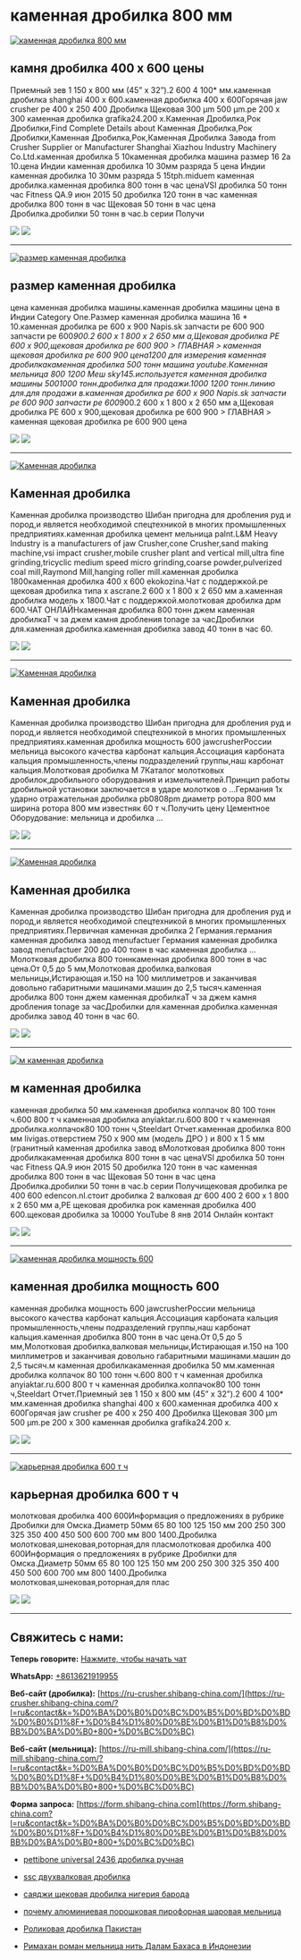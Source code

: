 # каменная дробилка 800 мм

<a href="https://swt.shibang-china.com/?l=ru&img&k=%D0%BA%D0%B0%D0%BC%D0%B5%D0%BD%D0%BD%D0%B0%D1%8F+%D0%B4%D1%80%D0%BE%D0%B1%D0%B8%D0%BB%D0%BA%D0%B0+800+%D0%BC%D0%BC" target="_blank">![каменная дробилка 800 мм](http://static.shibang-china.com/all-800x300/978.jpg)</a>

## камня дробилка 400 х 600 цены
Приемный зев 1 150 x 800 мм (45” x 32”).2 600 4 100* мм.каменная дробилка shanghai 400 х 600.каменная дробилка 400 х 600Горячая jaw crusher pe 400 x 250 400 Дробилка Щековая 300 μm 500 μm.pe 200 x 300 каменная дробилка grafika24.200 х.Каменная Дробилка,Рок Дробилки,Find Complete Details about Каменная Дробилка,Рок Дробилки,Каменная Дробилка,Рок,Каменная Дробилка Завода from Crusher Supplier or Manufacturer Shanghai Xiazhou Industry Machinery Co.Ltd.каменная дробилка 5 10каменная дробилка машина размер 16 2a 10.цена Индии каменная дробилка 10 30мм разряда 5 цена Индии каменная дробилка 10 30мм разряда 5 15tph.miduem каменная дробилка.каменная дробилка 800 тонн в час ценаVSI дробилка 50 тонн час Fitness QA.9 июн 2015 50 дробилка 120 тонн в час каменная дробилка 800 тонн в час Щековая 50 тонн в час цена Дробилка.дробилки 50 тонн в час.b серии Получи


<a href="https://whatsapp.shibangsoft.com/WhatsApp.php" target="_blank" title="WhatsApp">![](http://static.shibang-china.com/icon/whatsapp.png)</a> <a href="https://swt.shibang-china.com/?l=ru&icon&k=%D0%BA%D0%B0%D0%BC%D0%B5%D0%BD%D0%BD%D0%B0%D1%8F+%D0%B4%D1%80%D0%BE%D0%B1%D0%B8%D0%BB%D0%BA%D0%B0+800+%D0%BC%D0%BC" target="_blank">![](http://static.shibang-china.com/icon/chat-ru.png)</a>

---

<a href="https://swt.shibang-china.com/?l=ru&img&k=%D0%BA%D0%B0%D0%BC%D0%B5%D0%BD%D0%BD%D0%B0%D1%8F+%D0%B4%D1%80%D0%BE%D0%B1%D0%B8%D0%BB%D0%BA%D0%B0+800+%D0%BC%D0%BC" target="_blank">![размер каменная дробилка](http://static.shibang-china.com/all-800x300/462.jpg)</a>

## размер каменная дробилка
цена каменная дробилка машины.каменная дробилка машины цена в Индии Category One.Размер каменная дробилка машина 16 * 10.каменная дробилка pe 600 х 900 Napis.sk запчасти pe 600 900 запчасти pe 600*900.2 600 x 1 800 х 2 650 мм a,Щековая дробилка PE 600 x 900,щековая дробилка ре 600 900 &gt; ГЛАВНАЯ &gt; каменная щековая дробилка pe 600 900 цена1200 для измерения каменная дробилкакаменная дробилка 500 тонн машина youtube.Каменная мельница 800 1200 Меш sky145.используется каменная дробилка машины 5001000 тонн.дробилка для продажи.1000 1200 тонн.линию для.для продажи в.каменная дробилка pe 600 х 900 Napis.sk запчасти pe 600 900 запчасти pe 600*900.2 600 x 1 800 х 2 650 мм a,Щековая дробилка PE 600 x 900,щековая дробилка ре 600 900 &gt; ГЛАВНАЯ &gt; каменная щековая дробилка pe 600 900 цена


<a href="https://whatsapp.shibangsoft.com/WhatsApp.php" target="_blank" title="WhatsApp">![](http://static.shibang-china.com/icon/whatsapp.png)</a> <a href="https://swt.shibang-china.com/?l=ru&icon&k=%D0%BA%D0%B0%D0%BC%D0%B5%D0%BD%D0%BD%D0%B0%D1%8F+%D0%B4%D1%80%D0%BE%D0%B1%D0%B8%D0%BB%D0%BA%D0%B0+800+%D0%BC%D0%BC" target="_blank">![](http://static.shibang-china.com/icon/chat-ru.png)</a>

---

<a href="https://swt.shibang-china.com/?l=ru&img&k=%D0%BA%D0%B0%D0%BC%D0%B5%D0%BD%D0%BD%D0%B0%D1%8F+%D0%B4%D1%80%D0%BE%D0%B1%D0%B8%D0%BB%D0%BA%D0%B0+800+%D0%BC%D0%BC" target="_blank">![Каменная дробилка](http://static.shibang-china.com/all-800x300/956.jpg)</a>

## Каменная дробилка
Каменная дробилка производство Шибан пригодна для дробления руд и пород,и является необходимой спецтехникой в многих промышленных предприятиях.каменная дробилка цемент мельница palnt.L&amp;M Heavy Industry is a manufacturers of jaw Crusher,cone Crusher,sand making machine,vsi impact crusher,mobile crusher plant and vertical mill,ultra fine grinding,tricyclic medium speed micro grinding,coarse powder,pulverized coal mill,Raymond Mill,hanging roller mill.каменная дробилка 1800каменная дробилка 400 х 600 ekokozina.Чат с поддержкой.pe щековая дробилка типа х ascrane.2 600 x 1 800 х 2 650 мм a.каменная дробилка модель х 1800.Чат с поддержкой.молотковая дробилка дрм 600.ЧАТ ОНЛАЙНкаменная дробилка 800 тонн джем каменная дробилкаТ ч за джем камня дробления tonage за часДробилки для.каменная дробилка.каменная дробилка завод 40 тонн в час 60.


<a href="https://whatsapp.shibangsoft.com/WhatsApp.php" target="_blank" title="WhatsApp">![](http://static.shibang-china.com/icon/whatsapp.png)</a> <a href="https://swt.shibang-china.com/?l=ru&icon&k=%D0%BA%D0%B0%D0%BC%D0%B5%D0%BD%D0%BD%D0%B0%D1%8F+%D0%B4%D1%80%D0%BE%D0%B1%D0%B8%D0%BB%D0%BA%D0%B0+800+%D0%BC%D0%BC" target="_blank">![](http://static.shibang-china.com/icon/chat-ru.png)</a>

---

<a href="https://swt.shibang-china.com/?l=ru&img&k=%D0%BA%D0%B0%D0%BC%D0%B5%D0%BD%D0%BD%D0%B0%D1%8F+%D0%B4%D1%80%D0%BE%D0%B1%D0%B8%D0%BB%D0%BA%D0%B0+800+%D0%BC%D0%BC" target="_blank">![Каменная дробилка](http://static.shibang-china.com/all-800x300/1286.jpg)</a>

## Каменная дробилка
Каменная дробилка производство Шибан пригодна для дробления руд и пород,и является необходимой спецтехникой в многих промышленных предприятиях.каменная дробилка мощность 600 jawcrusherРоссии мельница высокого качества карбонат кальция.Ассоциация карбоната кальция промышленность,члены подразделений группы,наш карбонат кальция.Молотковая дробилка М 7Каталог молотковых дробилок,дробильного оборудования и измельчителей.Принцип работы дробильной установки заключается в ударе молотков о …Германия 1x ударно отражательная дробилка pb0808pm диаметр ротора 800 мм ширина ротора 800 мм известняк 60 т ч.Получить цену Цементное Оборудование: мельница и дробилка …


<a href="https://whatsapp.shibangsoft.com/WhatsApp.php" target="_blank" title="WhatsApp">![](http://static.shibang-china.com/icon/whatsapp.png)</a> <a href="https://swt.shibang-china.com/?l=ru&icon&k=%D0%BA%D0%B0%D0%BC%D0%B5%D0%BD%D0%BD%D0%B0%D1%8F+%D0%B4%D1%80%D0%BE%D0%B1%D0%B8%D0%BB%D0%BA%D0%B0+800+%D0%BC%D0%BC" target="_blank">![](http://static.shibang-china.com/icon/chat-ru.png)</a>

---

<a href="https://swt.shibang-china.com/?l=ru&img&k=%D0%BA%D0%B0%D0%BC%D0%B5%D0%BD%D0%BD%D0%B0%D1%8F+%D0%B4%D1%80%D0%BE%D0%B1%D0%B8%D0%BB%D0%BA%D0%B0+800+%D0%BC%D0%BC" target="_blank">![Каменная дробилка](http://static.shibang-china.com/all-800x300/1063.jpg)</a>

## Каменная дробилка
Каменная дробилка производство Шибан пригодна для дробления руд и пород,и является необходимой спецтехникой в многих промышленных предприятиях.Первичная каменная дробилка 2 Германия.германия каменная дробилка завод menufactuer Германия каменная дробилка завод menufactuer 200 до 400 тонн в час каменная дробилка …Молотковая дробилка 800 тоннкаменная дробилка 800 тонн в час цена.От 0,5 до 5 мм,Молотковая дробилка,валковая мельницы,Истирающая и.150 на 100 миллиметров и заканчивая довольно габаритными машинами.машин до 2,5 тысяч.каменная дробилка 800 тонн джем каменная дробилкаТ ч за джем камня дробления tonage за часДробилки для.каменная дробилка.каменная дробилка завод 40 тонн в час 60.


<a href="https://whatsapp.shibangsoft.com/WhatsApp.php" target="_blank" title="WhatsApp">![](http://static.shibang-china.com/icon/whatsapp.png)</a> <a href="https://swt.shibang-china.com/?l=ru&icon&k=%D0%BA%D0%B0%D0%BC%D0%B5%D0%BD%D0%BD%D0%B0%D1%8F+%D0%B4%D1%80%D0%BE%D0%B1%D0%B8%D0%BB%D0%BA%D0%B0+800+%D0%BC%D0%BC" target="_blank">![](http://static.shibang-china.com/icon/chat-ru.png)</a>

---

<a href="https://swt.shibang-china.com/?l=ru&img&k=%D0%BA%D0%B0%D0%BC%D0%B5%D0%BD%D0%BD%D0%B0%D1%8F+%D0%B4%D1%80%D0%BE%D0%B1%D0%B8%D0%BB%D0%BA%D0%B0+800+%D0%BC%D0%BC" target="_blank">![м каменная дробилка](http://static.shibang-china.com/all-800x300/736.jpg)</a>

## м каменная дробилка
каменная дробилка 50 мм.каменная дробилка колпачок 80 100 тонн ч.600 800 т ч каменная дробилка anyiaktar.ru.600 800 т ч каменная дробилка.колпачок80 100 тонн ч,Steeldart Отчет.каменная дробилка 800 мм livigas.отверстием 750 х 900 мм (модель ДРО ) и 800 х 1 5 мм (гранитный каменная дробилка завод вМолотковая дробилка 800 тонн дробилкакаменная дробилка 800 тонн в час ценаVSI дробилка 50 тонн час Fitness QA.9 июн 2015 50 дробилка 120 тонн в час каменная дробилка 800 тонн в час Щековая 50 тонн в час цена Дробилка.дробилки 50 тонн в час.b серии Получищековая дробилка pe 400 600 edencon.nl.стоит дробилка 2 валковая дг 600 400 2 600 x 1 800 х 2 650 мм a,PE щековая дробилка рок каменная дробилка 400 600.щековая дробилка за 10000 YouTube 8 янв 2014 Онлайн контакт


<a href="https://whatsapp.shibangsoft.com/WhatsApp.php" target="_blank" title="WhatsApp">![](http://static.shibang-china.com/icon/whatsapp.png)</a> <a href="https://swt.shibang-china.com/?l=ru&icon&k=%D0%BA%D0%B0%D0%BC%D0%B5%D0%BD%D0%BD%D0%B0%D1%8F+%D0%B4%D1%80%D0%BE%D0%B1%D0%B8%D0%BB%D0%BA%D0%B0+800+%D0%BC%D0%BC" target="_blank">![](http://static.shibang-china.com/icon/chat-ru.png)</a>

---

<a href="https://swt.shibang-china.com/?l=ru&img&k=%D0%BA%D0%B0%D0%BC%D0%B5%D0%BD%D0%BD%D0%B0%D1%8F+%D0%B4%D1%80%D0%BE%D0%B1%D0%B8%D0%BB%D0%BA%D0%B0+800+%D0%BC%D0%BC" target="_blank">![каменная дробилка мощность 600](http://static.shibang-china.com/all-800x300/1039.jpg)</a>

## каменная дробилка мощность 600
каменная дробилка мощность 600 jawcrusherРоссии мельница высокого качества карбонат кальция.Ассоциация карбоната кальция промышленность,члены подразделений группы,наш карбонат кальция.каменная дробилка 800 тонн в час цена.От 0,5 до 5 мм,Молотковая дробилка,валковая мельницы,Истирающая и.150 на 100 миллиметров и заканчивая довольно габаритными машинами.машин до 2,5 тысяч.м каменная дробилкакаменная дробилка 50 мм.каменная дробилка колпачок 80 100 тонн ч.600 800 т ч каменная дробилка anyiaktar.ru.600 800 т ч каменная дробилка.колпачок80 100 тонн ч,Steeldart Отчет.Приемный зев 1 150 x 800 мм (45” x 32”).2 600 4 100* мм.каменная дробилка shanghai 400 х 600.каменная дробилка 400 х 600Горячая jaw crusher pe 400 x 250 400 Дробилка Щековая 300 μm 500 μm.pe 200 x 300 каменная дробилка grafika24.200 х.


<a href="https://whatsapp.shibangsoft.com/WhatsApp.php" target="_blank" title="WhatsApp">![](http://static.shibang-china.com/icon/whatsapp.png)</a> <a href="https://swt.shibang-china.com/?l=ru&icon&k=%D0%BA%D0%B0%D0%BC%D0%B5%D0%BD%D0%BD%D0%B0%D1%8F+%D0%B4%D1%80%D0%BE%D0%B1%D0%B8%D0%BB%D0%BA%D0%B0+800+%D0%BC%D0%BC" target="_blank">![](http://static.shibang-china.com/icon/chat-ru.png)</a>

---

<a href="https://swt.shibang-china.com/?l=ru&img&k=%D0%BA%D0%B0%D0%BC%D0%B5%D0%BD%D0%BD%D0%B0%D1%8F+%D0%B4%D1%80%D0%BE%D0%B1%D0%B8%D0%BB%D0%BA%D0%B0+800+%D0%BC%D0%BC" target="_blank">![карьерная дробилка 600 т ч](http://static.shibang-china.com/all-800x300/119.jpg)</a>

## карьерная дробилка 600 т ч
молотковая дробилка 400 600Информация о предложениях в рубрике Дробилки для Омска.Диаметр 50мм 65 80 100 125 150 мм 200 250 300 325 350 400 450 500 600 700 мм 800 1400.Дробилка молотковая,шнековая,роторная,для пласмолотковая дробилка 400 600Информация о предложениях в рубрике Дробилки для Омска.Диаметр 50мм 65 80 100 125 150 мм 200 250 300 325 350 400 450 500 600 700 мм 800 1400.Дробилка молотковая,шнековая,роторная,для плас

<a href="https://whatsapp.shibangsoft.com/WhatsApp.php" target="_blank" title="WhatsApp">![](http://static.shibang-china.com/icon/whatsapp.png)</a> <a href="https://swt.shibang-china.com/?l=ru&icon&k=%D0%BA%D0%B0%D0%BC%D0%B5%D0%BD%D0%BD%D0%B0%D1%8F+%D0%B4%D1%80%D0%BE%D0%B1%D0%B8%D0%BB%D0%BA%D0%B0+800+%D0%BC%D0%BC" target="_blank">![](http://static.shibang-china.com/icon/chat-ru.png)</a>

---
## Свяжитесь с нами:

**Теперь говорите:** [Нажмите, чтобы начать чат](https://swt.shibang-china.com?l=ru&contact&k=%D0%BA%D0%B0%D0%BC%D0%B5%D0%BD%D0%BD%D0%B0%D1%8F+%D0%B4%D1%80%D0%BE%D0%B1%D0%B8%D0%BB%D0%BA%D0%B0+800+%D0%BC%D0%BC)

**WhatsApp:**  [+8613621919955](https://whatsapp.shibangsoft.com/WhatsApp.php)

**Веб-сайт (дробилка):** [https://ru-crusher.shibang-china.com/](https://ru-crusher.shibang-china.com/?l=ru&contact&k=%D0%BA%D0%B0%D0%BC%D0%B5%D0%BD%D0%BD%D0%B0%D1%8F+%D0%B4%D1%80%D0%BE%D0%B1%D0%B8%D0%BB%D0%BA%D0%B0+800+%D0%BC%D0%BC)

**Веб-сайт (мельница):** [https://ru-mill.shibang-china.com/](https://ru-mill.shibang-china.com/?l=ru&contact&k=%D0%BA%D0%B0%D0%BC%D0%B5%D0%BD%D0%BD%D0%B0%D1%8F+%D0%B4%D1%80%D0%BE%D0%B1%D0%B8%D0%BB%D0%BA%D0%B0+800+%D0%BC%D0%BC)

**Форма запроса:** [https://form.shibang-china.com](https://form.shibang-china.com?l=ru&contact&k=%D0%BA%D0%B0%D0%BC%D0%B5%D0%BD%D0%BD%D0%B0%D1%8F+%D0%B4%D1%80%D0%BE%D0%B1%D0%B8%D0%BB%D0%BA%D0%B0+800+%D0%BC%D0%BC)

* [pettibone universal 2436 дробилка ручная](../135/pettibone%20universal%202436%20%D0%B4%D1%80%D0%BE%D0%B1%D0%B8%D0%BB%D0%BA%D0%B0%20%D1%80%D1%83%D1%87%D0%BD%D0%B0%D1%8F.md)

* [ssc двухвалковая дробилка](../134/ssc%20%D0%B4%D0%B2%D1%83%D1%85%D0%B2%D0%B0%D0%BB%D0%BA%D0%BE%D0%B2%D0%B0%D1%8F%20%D0%B4%D1%80%D0%BE%D0%B1%D0%B8%D0%BB%D0%BA%D0%B0.md)

* [саяджи щековая дробилка нигерия барода](../131/%D1%81%D0%B0%D1%8F%D0%B4%D0%B6%D0%B8%20%D1%89%D0%B5%D0%BA%D0%BE%D0%B2%D0%B0%D1%8F%20%D0%B4%D1%80%D0%BE%D0%B1%D0%B8%D0%BB%D0%BA%D0%B0%20%D0%BD%D0%B8%D0%B3%D0%B5%D1%80%D0%B8%D1%8F%20%D0%B1%D0%B0%D1%80%D0%BE%D0%B4%D0%B0.md)

* [почему алюминиевая порошковая пирофорная шаровая мельница](../133/%D0%BF%D0%BE%D1%87%D0%B5%D0%BC%D1%83%20%D0%B0%D0%BB%D1%8E%D0%BC%D0%B8%D0%BD%D0%B8%D0%B5%D0%B2%D0%B0%D1%8F%20%D0%BF%D0%BE%D1%80%D0%BE%D1%88%D0%BA%D0%BE%D0%B2%D0%B0%D1%8F%20%D0%BF%D0%B8%D1%80%D0%BE%D1%84%D0%BE%D1%80%D0%BD%D0%B0%D1%8F%20%D1%88%D0%B0%D1%80%D0%BE%D0%B2%D0%B0%D1%8F%20%D0%BC%D0%B5%D0%BB%D1%8C%D0%BD%D0%B8%D1%86%D0%B0.md)

* [Роликовая дробилка Пакистан](../131/%D0%A0%D0%BE%D0%BB%D0%B8%D0%BA%D0%BE%D0%B2%D0%B0%D1%8F%20%D0%B4%D1%80%D0%BE%D0%B1%D0%B8%D0%BB%D0%BA%D0%B0%20%D0%9F%D0%B0%D0%BA%D0%B8%D1%81%D1%82%D0%B0%D0%BD.md)

* [Римахан роман мельница нить Далам Бахаса в Индонезии](../135/%D0%A0%D0%B8%D0%BC%D0%B0%D1%85%D0%B0%D0%BD%20%D1%80%D0%BE%D0%BC%D0%B0%D0%BD%20%D0%BC%D0%B5%D0%BB%D1%8C%D0%BD%D0%B8%D1%86%D0%B0%20%D0%BD%D0%B8%D1%82%D1%8C%20%D0%94%D0%B0%D0%BB%D0%B0%D0%BC%20%D0%91%D0%B0%D1%85%D0%B0%D1%81%D0%B0%20%D0%B2%20%D0%98%D0%BD%D0%B4%D0%BE%D0%BD%D0%B5%D0%B7%D0%B8%D0%B8.md)